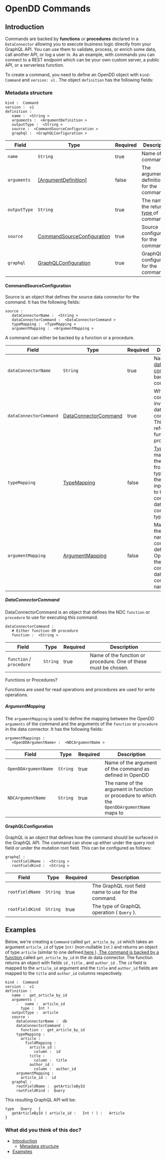# OpenDD Commands

## Introduction​

Commands are backed by **functions** or **procedures** declared in a `DataConnector` allowing you to execute business logic
directly from your GraphQL API. You can use them to validate, process, or enrich some data, call another API, or log a
user in. As an example, with commands you can connect to a REST endpoint which can be your own custom server, a public
API, or a serverless function.

To create a command, you need to define an OpenDD object with `kind: Command` and `version: v1` . The object `definition` has the following fields:

### Metadata structure​

```
kind :  Command
version :  v1
definition :
   name :  <String >
   arguments :  <ArgumentDefinition >
   outputType :  <String >
   source :  <CommandSourceConfiguration >
   graphql :  <GraphQLConfiguration >
```

| Field | Type | Required | Description |
|---|---|---|---|
|  `name`  |  `String`  | true | Name of the command. |
|  `arguments`  | [ [ArgumentDefinition] ](https://hasura.io/docs/3.0/data-domain-modeling/common-syntax/#argumentdefinition) | false | The argument definitions for the command. |
|  `outputType`  |  `String`  | true | The name of the return[ type ](https://hasura.io/docs/3.0/data-domain-modeling/types/)of command. |
|  `source`  | [ CommandSourceConfiguration ](https://hasura.io/docs/3.0/data-domain-modeling/commands/#metadata-structure/#commandsourceconfiguration) | true | Source configuration for the command. |
|  `graphql`  | [ GraphQLConfiguration ](https://hasura.io/docs/3.0/data-domain-modeling/commands/#metadata-structure/#graphqlconfiguration) | true | GraphQL configuration for the command. |


#### CommandSourceConfiguration​

Source is an object that defines the source data connector for the command. It has the following fields:

```
source :
   dataConnectorName :  <String >
   dataConnectorCommand :  <DataConnectorCommand >
   typeMapping :  <TypeMapping >
   argumentMapping :  <ArgumentMapping >
```

A command can either be backed by a function or a procedure.

| Field | Type | Required | Description |
|---|---|---|---|
|  `dataConnectorName`  |  `String`  | true | Name of the[ data connector ](https://hasura.io/docs/3.0/data-domain-modeling/data-connectors/)backing this command. |
|  `dataConnectorCommand`  | [ DataConnectorCommand ](https://hasura.io/docs/3.0/data-domain-modeling/commands/#metadata-structure/#dataconnectorcommand) | true | What command to invoke in the data connector. This will either refer to a function or a procedure. |
|  `typeMapping`  | [ TypeMapping ](https://hasura.io/docs/3.0/data-domain-modeling/common-syntax/#typemapping) | false | [ Type ](https://hasura.io/docs/3.0/data-domain-modeling/types/)mappings for the command from OpenDD types used in the command inputs/outputs to the corresponding data connector types. |
|  `argumentMapping`  | [ ArgumentMapping ](https://hasura.io/docs/3.0/data-domain-modeling/commands/#metadata-structure/#argumentmapping) | false | Mappings for the argument names of the command defined in OpenDD to their corresponding data connector names. |


##### DataConnectorCommand​

DataConnectorCommand is an object that defines the NDC `function` or `procedure` to use for executing this command.

```
dataConnectorCommand :
   # Either function OR procedure
   function :  <String >
```

| Field | Type | Required | Description |
|---|---|---|---|
|  `function` / `procedure`  |  `String`  | true | Name of the function or procedure. One of these must be chosen. |


Functions or Procedures?

Functions are used for read operations and procedures are used for write operations.

##### ArgumentMapping​

The `argumentMapping` is used to define the mapping between the OpenDD `arguments` of the command and the arguments
of the `function` or `procedure` in the data connector. It has the following fields:

```
argumentMappings :
   <OpenDDArgumentName> :  <NDCArgumentName >
```

| Field | Type | Required | Description |
|---|---|---|---|
|  `OpenDDArgumentName`  |  `String`  | true | Name of the argument of the command as defined in OpenDD |
|  `NDCArgumentName`  |  `String`  | true | The name of the argument in function or procedure to which the `OpenDDArgumentName` maps to |


#### GraphQLConfiguration​

GraphQL is an object that defines how the command should be surfaced in the GraphQL API. The command can show up either under the query root field or under the mutation root field. This can be configured as follows:

```
graphql :
   rootFieldName :  <String >
   rootFieldKind :  <String >
```

| Field | Type | Required | Description |
|---|---|---|---|
|  `rootFieldName`  |  `String`  | true | The GraphQL root field name to use for the command. |
|  `rootFieldKind`  |  `String`  | true | The type of GraphQL operation ( `Query` ). |


## Examples​

Below, we're creating a `Command` called `get_article_by_id` which takes an argument `article_id` of type `Int!` (non-nullable `Int` ) and returns an object of type `article` (similar to one defined[ here ](https://hasura.io/docs/3.0/data-domain-modeling/types/#object-type-examples)).[ The command is backed by a function ](https://hasura.io/docs/3.0/data-domain-modeling/common-syntax/#typemappings)called `get_article_by_id` in the `db` data connector.
The function returns an object with fields `id` , `title` , and `author_id` . The `id` field is mapped to the `article_id` argument and the `title` and `author_id` fields are mapped to the `title` and `author_id` columns respectively.

```
kind :  Command
version :  v1
definition :
   name :  get_article_by_id
   arguments :
     -   name :  article_id
       type :  Int !
   outputType :  article
   source :
     dataConnectorName :  db
     dataConnectorCommand :
       function :  get_article_by_id
     typeMapping :
       article :
         fieldMapping :
           article_id :
             column :  id
           title :
             column :  title
           author_id :
             column :  author_id
     argumentMapping :
       article_id :  id
   graphql :
     rootFieldName :  getArticleById
     rootFieldKind :  Query
```

This resulting GraphQL API will be:

```
type   Query   {
   getArticleById ( article_id :   Int ! ) :   Article
}
```

### What did you think of this doc?

- [ Introduction ](https://hasura.io/docs/3.0/data-domain-modeling/commands/#metadata-structure/#introduction)
    - [ Metadata structure ](https://hasura.io/docs/3.0/data-domain-modeling/commands/#metadata-structure/#metadata-structure)
- [ Examples ](https://hasura.io/docs/3.0/data-domain-modeling/commands/#metadata-structure/#examples)
